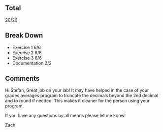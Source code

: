 ## Total ##
20/20

## Break Down ##
* Exercise 1 6/6
* Exercise 2 6/6
* Exercise 3 6/6
* Documentation 2/2

## Comments ##
Hi Stefan,
Great job on your lab!
It may have helped in the case of your grades averages program to truncate the decimals beyond the 2nd decimal and to round if needed. This makes it cleaner for the person using your program.

If you have any questions by all means please let me know!

Zach